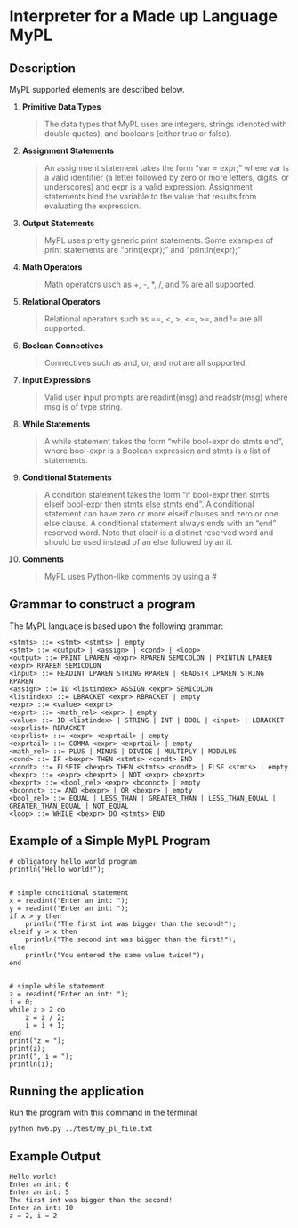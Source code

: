 # Interpreter for a Made up Language MyPL

## Description
MyPL supported elements are described below.

1. **Primitive Data Types**   
    > The data types that MyPL uses are integers, strings (denoted with double quotes), and booleans (either true or false).

2. **Assignment Statements**   
    > An assignment statement takes the form “var = expr;” where var is a valid identifier (a letter followed by zero or more letters, digits, or underscores) and expr is a valid expression. Assignment statements bind the variable to the value that results from evaluating the expression.

3. **Output Statements**   
    > MyPL uses pretty generic print statements. Some examples of print statements are “print(expr);” and “println(expr);”

4. **Math Operators**
    > Math operators usch as +, -, \*, /, and % are all supported.

5. **Relational Operators**
    > Relational operators such as ==, <, >, <=, >=, and != are all supported.

6. **Boolean Connectives**
    > Connectives such as and, or, and not are all supported.

7. **Input Expressions**
    > Valid user input prompts are readint(msg) and readstr(msg) where msg is of type string.

8. **While Statements**
    > A while statement takes the form “while bool-expr do stmts end”, where bool-expr is a Boolean expression and stmts is a list of statements.

9. **Conditional Statements**
    > A condition statement takes the form “if bool-expr then stmts elseif bool-expr then stmts else stmts end”. A conditional statement can have zero or more elseif clauses and zero or one else clause. A conditional statement always ends with an “end” reserved word. Note that elseif is a distinct reserved word and should be used instead of an else followed by an if.

10. **Comments**
    > MyPL uses Python-like comments by using a #

## Grammar to construct a program
The MyPL language is based upon the following grammar:
```
<stmts> ::= <stmt> <stmts> | empty
<stmt> ::= <output> | <assign> | <cond> | <loop>
<output> ::= PRINT LPAREN <expr> RPAREN SEMICOLON | PRINTLN LPAREN <expr> RPAREN SEMICOLON
<input> ::= READINT LPAREN STRING RPAREN | READSTR LPAREN STRING RPAREN
<assign> ::= ID <listindex> ASSIGN <expr> SEMICOLON
<listindex> ::= LBRACKET <expr> RBRACKET | empty
<expr> ::= <value> <exprt>
<exprt> ::= <math_rel> <expr> | empty
<value> ::= ID <listindex> | STRING | INT | BOOL | <input> | LBRACKET <exprlist> RBRACKET
<exprlist> ::= <expr> <exprtail> | empty
<exprtail> ::= COMMA <expr> <exprtail> | empty
<math_rel> ::= PLUS | MINUS | DIVIDE | MULTIPLY | MODULUS
<cond> ::= IF <bexpr> THEN <stmts> <condt> END
<condt> ::= ELSEIF <bexpr> THEN <stmts> <condt> | ELSE <stmts> | empty
<bexpr> ::= <expr> <bexprt> | NOT <expr> <bexprt>
<bexprt> ::= <bool_rel> <expr> <bconnct> | empty
<bconnct> ::= AND <bexpr> | OR <bexpr> | empty
<bool_rel> ::= EQUAL | LESS_THAN | GREATER_THAN | LESS_THAN_EQUAL | GREATER_THAN_EQUAL | NOT_EQUAL
<loop> ::= WHILE <bexpr> DO <stmts> END
```
## Example of a Simple MyPL Program
```
# obligatory hello world program
println("Hello world!");


# simple conditional statement
x = readint("Enter an int: ");
y = readint("Enter an int: ");
if x > y then
    println("The first int was bigger than the second!");
elseif y > x then
    println("The second int was bigger than the first!");
else
    println("You entered the same value twice!");
end


# simple while statement
z = readint("Enter an int: ");
i = 0;
while z > 2 do
    z = z / 2;
    i = i + 1;
end
print("z = ");
print(z);
print(", i = ");
println(i);
```

## Running the application
Run the program with this command in the terminal
```
python hw6.py ../test/my_pl_file.txt
```

## Example Output
```
Hello world!
Enter an int: 6
Enter an int: 5
The first int was bigger than the second!
Enter an int: 10
z = 2, i = 2
```
